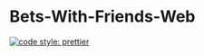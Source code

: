 # Bets-With-Friends-Web

[![code style: prettier](https://img.shields.io/badge/code_style-prettier-ff69b4.svg?style=flat-square)](https://github.com/prettier/prettier)
